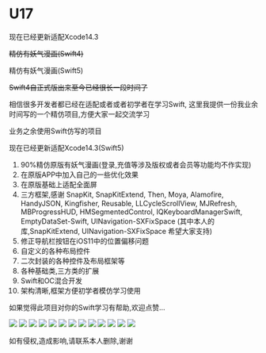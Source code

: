# U17
现在已经更新适配Xcode14.3

<del>精仿有妖气漫画(Swift4)</del>

精仿有妖气漫画(Swift5)

<del>Swift4自正式版出来至今已经很长一段时间了</del>

相信很多开发者都已经在适配或者或者初学者在学习Swift,
这里我提供一份我业余时间写的一个精仿项目,方便大家一起交流学习

业务之余使用Swift仿写的项目

现在已经更新适配Xcode14.3(Swift5)

1. 90%精仿原版有妖气漫画(登录,充值等涉及版权或者会员等功能均不作实现)
2. 在原版APP中加入自己的一些优化效果
3. 在原版基础上适配全面屏
4. 三方框架,感谢 SnapKit, SnapKitExtend, Then, Moya, Alamofire, HandyJSON, Kingfisher, Reusable, LLCycleScrollView, MJRefresh, MBProgressHUD, HMSegmentedControl, IQKeyboardManagerSwift, EmptyDataSet-Swift, UINavigation-SXFixSpace
    (其中本人的库,SnapKitExtend, UINavigation-SXFixSpace 希望大家支持)
5. 修正导航栏按钮在iOS11中的位置偏移问题
6. 自定义的各种布局控件
7. 二次封装的各种控件及布局框架等
8. 各种基础类,三方类的扩展
9. Swift和OC混合开发
10. 架构清晰,框架方便初学者模仿学习使用

如果觉得此项目对你的Swift学习有帮助,欢迎点赞...


![](./Images/1@2x.png)
![](./Images/2@2x.png)
![](./Images/3@2x.png)
![](./Images/4@2x.png)
![](./Images/5@2x.png)
![](./Images/6@2x.png)
![](./Images/7@2x.png)
![](./Images/8@2x.png)
![](./Images/9@2x.png)
![](./Images/10@2x.png)
![](./Images/11@2x.png)
![](./Images/12@2x.png)
![](./Images/13@2x.png)



如有侵权,造成影响,请联系本人删除,谢谢
